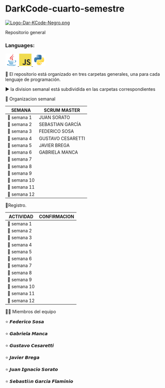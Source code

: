 # DarkCode-cuarto-semestre
[![Logo-Dar-KCode-Negro.png](https://i.postimg.cc/HsjxDwbs/Logo-Dar-KCode-Negro.png)](https://postimg.cc/tYQyFVrL)

 Repositorio general                                                                                                                                                     
<h3 align="left">Languages:</h3>
<p align="left"> <a href="https://www.java.com" target="_blank" rel="noreferrer"> <img src="https://raw.githubusercontent.com/devicons/devicon/master/icons/java/java-original.svg" alt="java" width="40" height="40"/> </a> <a href="https://developer.mozilla.org/en-US/docs/Web/JavaScript" target="_blank" rel="noreferrer"> <img src="https://raw.githubusercontent.com/devicons/devicon/master/icons/javascript/javascript-original.svg" alt="javascript" width="40" height="40"/> </a> <a href="https://www.python.org" target="_blank" rel="noreferrer"> <img src="https://raw.githubusercontent.com/devicons/devicon/master/icons/python/python-original.svg" alt="python" width="40" height="40"/> </a> </p>

📁 El repositorio está organizado en tres carpetas generales, una para cada lenguaje de programación.

▶ la division semanal está subdividida en las carpetas correspondientes

📆 Organizacion semanal 

| SEMANA       | SCRUM MASTER     |
|------------- | -------------    |
| 📍  semana 1  |JUAN SORATO    |
| 📍  semana 2  |SEBASTIAN GARCÍA |
| 📍  semana 3	 |FEDERICO SOSA    |
| 📍  semana 4	 |GUSTAVO CESARETTI|
| 📍  semana 5	 |JAVIER BREGA     |
| 📍  semana 6  |GABRIELA MANCA  |
| 📍  semana 7  |     |
| 📍  semana 8  |   |
| 📍  semana 9  |   |
| 📍  semana 10  |   |
| 📍  semana 11 ||
| 📍  semana 12  |   |

📝Registro.

| ACTIVIDAD    | CONFIRMACION   |
|------------- | -------------  |
| 📍  semana 1  |             |
| 📍  semana 2  |             |
| 📍  semana 3	 |             |
| 📍  semana 4	 |             |
| 📍  semana 5  |             |
| 📍  semana 6  |             |
| 📍  semana 7  |             |
| 📍  semana 8  |             |
| 📍  semana 9  |            |
| 📍  semana 10 |           |
| 📍  semana 11 |           |
| 📍  semana 12 |        |

👨‍💻 Miembros del equipo    

⭐ 𝙁𝙚𝙙𝙚𝙧𝙞𝙘𝙤 𝙎𝙤𝙨𝙖                             
         
⭐ 𝙂𝙖𝙗𝙧𝙞𝙚𝙡𝙖 𝙈𝙖𝙣𝙘𝙖                         

⭐ 𝙂𝙪𝙨𝙩𝙖𝙫𝙤 𝘾𝙚𝙨𝙖𝙧𝙚𝙩𝙩𝙞             

⭐ 𝙅𝙖𝙫𝙞𝙚𝙧 𝘽𝙧𝙚𝙜𝙖         

⭐ 𝙅𝙪𝙖𝙣 𝙄𝙜𝙣𝙖𝙘𝙞𝙤 𝙎𝙤𝙧𝙖𝙩𝙤             

⭐ 𝙎𝙚𝙗𝙖𝙨𝙩𝙞á𝙣 𝙂𝙖𝙧𝙘𝙞𝙖 𝙁𝙡𝙖𝙢𝙞𝙣𝙞𝙤              
